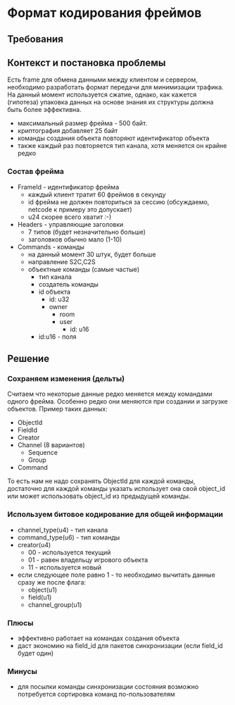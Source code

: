 # Формат кодирования фреймов

## Требования

## Контекст и постановка проблемы

Есть frame для обмена данными между клиентом и сервером, необходимо разработать формат передачи для минимизации трафика.
На данный момент используется сжатие, однако, как кажется (гипотеза) упаковка данных на основе знания их структуры
должна быть более эффективна.

- максимальный размер фрейма - 500 байт.
- криптография добавляет 25 байт
- команды создания объекта повторяют идентификатор объекта
- также каждый раз повторяется тип канала, хотя меняется он крайне редко

### Состав фрейма

- FrameId - идентификатор фрейма
    - каждый клиент тратит 60 фреймов в секунду
    - id фрейма не должен повториться за сессию (обсуждаемо, netcode к примеру это допускает)
    - u24 скорее всего хватит :-)
- Headers - управляющие заголовки
    - 7 типов (будет незначительно больше)
    - заголовков обычно мало (1-10)
- Commands - команды
    - на данный момент 30 штук, будет больше
    - направление S2C,C2S
    - объектные команды (самые частые)
        - тип канала
        - создатель команды
        - id объекта
            - id: u32
            - owner
                - room
                - user
                    - id: u16
        - id:u16 - поля

## Решение

### Сохраняем изменения (дельты)

Считаем что некоторые данные редко меняется между командами одного фрейма. Особенно редко они меняются при создании 
и загрузке объектов. Пример таких данных:

- ObjectId
- FieldId
- Creator
- Channel (8 вариантов)
    - Sequence
    - Group
- Command

То есть нам не надо сохранять ObjectId для каждой команды, достаточно для каждой команды указать использует она свой
object_id или может использовать object_id из предыдущей команды.

### Используем битовое кодирование для общей информации

- channel_type(u4) - тип канала
- command_type(u6) - тип команды
- creator(u4)
    - 00 - используется текущий
    - 01 - равен владельцу игрового объекта
    - 11 - используется новый
- если следующее поле равно 1 - то необходимо вычитать данные сразу же после флага:
    - object(u1)
    - field(u1)
    - channel_group(u1)

### Плюсы

- эффективно работает на командах создания объекта
- даст экономию на field_id для пакетов синхронизации (если field_id будет один)

### Минусы

- для посылки команды синхронизации состояния возможно потребуется сортировка команд по-пользователям



